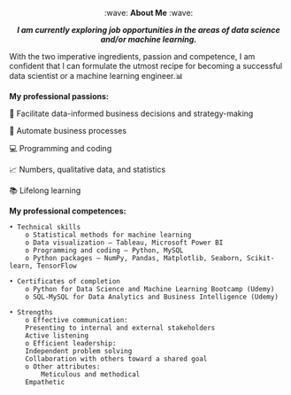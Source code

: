 <p align="center">
        :wave: <strong>About Me</strong> :wave:
</p>

<p align="center">
	<i><b>I am currently exploring job opportunities in the areas of data science and/or machine learning.</b></i>
</p>

With the two imperative ingredients, passion and competence, I am confident that I can formulate the utmost recipe for becoming a successful data scientist or a machine learning engineer.:bar_chart:

**My professional passions:**

:office: Facilitate data-informed business decisions and strategy-making

:file_folder: Automate business processes

:computer: Programming and coding

:chart_with_upwards_trend: Numbers, qualitative data, and statistics

:books: Lifelong learning

**My professional competences:**

 	• Technical skills
	    o Statistical methods for machine learning
	    o Data visualization — Tableau, Microsoft Power BI
	    o Programming and coding — Python, MySQL
	    o Python packages — NumPy, Pandas, Matplotlib, Seaborn, Scikit-learn, TensorFlow

 	• Certificates of completion
	    o Python for Data Science and Machine Learning Bootcamp (Udemy)
	    o SQL-MySQL for Data Analytics and Business Intelligence (Udemy)

 	• Strengths
	    o Effective communication:
		Presenting to internal and external stakeholders
		Active listening
	    o Efficient leadership:
		Independent problem solving
		Collaboration with others toward a shared goal
	    o Other attributes:
         	Meticulous and methodical
		Empathetic
